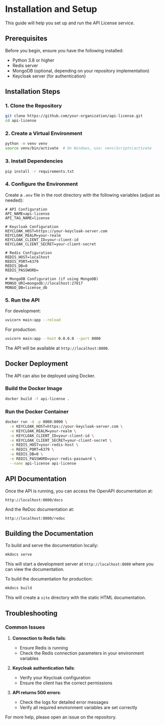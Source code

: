 # Installation and Setup

This guide will help you set up and run the API License service.

## Prerequisites

Before you begin, ensure you have the following installed:

- Python 3.8 or higher
- Redis server
- MongoDB (optional, depending on your repository implementation)
- Keycloak server (for authentication)

## Installation Steps

### 1. Clone the Repository

```bash
git clone https://github.com/your-organization/api-license.git
cd api-license
```

### 2. Create a Virtual Environment

```bash
python -m venv venv
source venv/bin/activate  # On Windows, use: venv\Scripts\activate
```

### 3. Install Dependencies

```bash
pip install -r requirements.txt
```

### 4. Configure the Environment

Create a `.env` file in the root directory with the following variables (adjust as needed):

```
# API Configuration
API_NAME=api-license
API_TAG_NAME=license

# Keycloak Configuration
KEYCLOAK_HOST=https://your-keycloak-server.com
KEYCLOAK_REALM=your-realm
KEYCLOAK_CLIENT_ID=your-client-id
KEYCLOAK_CLIENT_SECRET=your-client-secret

# Redis Configuration
REDIS_HOST=localhost
REDIS_PORT=6379
REDIS_DB=0
REDIS_PASSWORD=

# MongoDB Configuration (if using MongoDB)
MONGO_URI=mongodb://localhost:27017
MONGO_DB=license_db
```

### 5. Run the API

For development:

```bash
uvicorn main:app --reload
```

For production:

```bash
uvicorn main:app --host 0.0.0.0 --port 8000
```

The API will be available at `http://localhost:8000`.

## Docker Deployment

The API can also be deployed using Docker.

### Build the Docker Image

```bash
docker build -t api-license .
```

### Run the Docker Container

```bash
docker run -d -p 8000:8000 \
  -e KEYCLOAK_HOST=https://your-keycloak-server.com \
  -e KEYCLOAK_REALM=your-realm \
  -e KEYCLOAK_CLIENT_ID=your-client-id \
  -e KEYCLOAK_CLIENT_SECRET=your-client-secret \
  -e REDIS_HOST=your-redis-host \
  -e REDIS_PORT=6379 \
  -e REDIS_DB=0 \
  -e REDIS_PASSWORD=your-redis-password \
  --name api-license api-license
```

## API Documentation

Once the API is running, you can access the OpenAPI documentation at:

```
http://localhost:8000/docs
```

And the ReDoc documentation at:

```
http://localhost:8000/redoc
```

## Building the Documentation

To build and serve the documentation locally:

```bash
mkdocs serve
```

This will start a development server at `http://localhost:8000` where you can view the documentation.

To build the documentation for production:

```bash
mkdocs build
```

This will create a `site` directory with the static HTML documentation.

## Troubleshooting

### Common Issues

1. **Connection to Redis fails**:
   - Ensure Redis is running
   - Check the Redis connection parameters in your environment variables

2. **Keycloak authentication fails**:
   - Verify your Keycloak configuration
   - Ensure the client has the correct permissions

3. **API returns 500 errors**:
   - Check the logs for detailed error messages
   - Verify all required environment variables are set correctly

For more help, please open an issue on the repository.